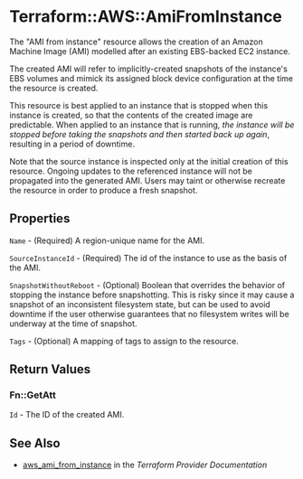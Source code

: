 # Terraform::AWS::AmiFromInstance

The "AMI from instance" resource allows the creation of an Amazon Machine
Image (AMI) modelled after an existing EBS-backed EC2 instance.

The created AMI will refer to implicitly-created snapshots of the instance's
EBS volumes and mimick its assigned block device configuration at the time
the resource is created.

This resource is best applied to an instance that is stopped when this instance
is created, so that the contents of the created image are predictable. When
applied to an instance that is running, *the instance will be stopped before taking
the snapshots and then started back up again*, resulting in a period of
downtime.

Note that the source instance is inspected only at the initial creation of this
resource. Ongoing updates to the referenced instance will not be propagated into
the generated AMI. Users may taint or otherwise recreate the resource in order
to produce a fresh snapshot.

## Properties

`Name` - (Required) A region-unique name for the AMI.

`SourceInstanceId` - (Required) The id of the instance to use as the basis of the AMI.

`SnapshotWithoutReboot` - (Optional) Boolean that overrides the behavior of stopping
the instance before snapshotting. This is risky since it may cause a snapshot of an
inconsistent filesystem state, but can be used to avoid downtime if the user otherwise
guarantees that no filesystem writes will be underway at the time of snapshot.

`Tags` - (Optional) A mapping of tags to assign to the resource.


## Return Values

### Fn::GetAtt

`Id` - The ID of the created AMI.

## See Also

* [aws_ami_from_instance](https://www.terraform.io/docs/providers/aws/r/ami_from_instance.html) in the _Terraform Provider Documentation_